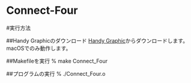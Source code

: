 # Connect-Four

#実行方法

##Handy Graphicのダウンロード
[Handy Graphic](http://www7a.biglobe.ne.jp/~ogihara/Hg/hg-jpn.html)からダウンロードします。macOSでのみ動作します。

##Makefileを実行
% make Connect_Four

##プログラムの実行
% ./Connect_Four.o
